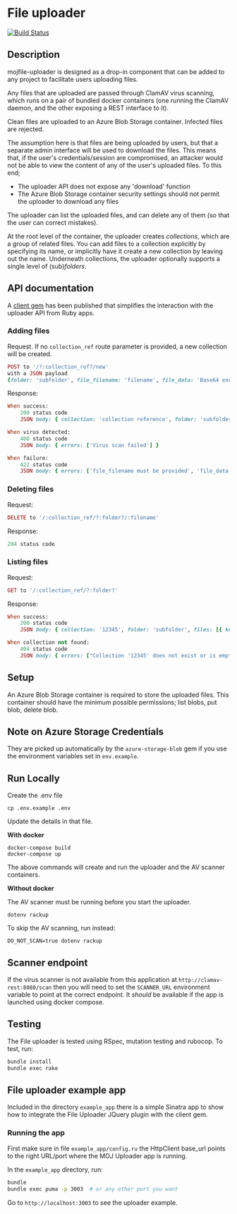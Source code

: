 # File uploader

[![Build
Status](https://travis-ci.org/ministryofjustice/mojfile-uploader.svg?branch=master)](https://travis-ci.org/ministryofjustice/mojfile-uploader)

## Description

mojfile-uploader is designed as a drop-in component that can be added to any project
to facilitate users uploading files.

Any files that are uploaded are passed through ClamAV virus scanning, which runs on
a pair of bundled docker containers (one running the ClamAV daemon, and the other
exposing a REST interface to it).

Clean files are uploaded to an Azure Blob Storage container. Infected files are rejected.

The assumption here is that files are being uploaded by users, but that a separate
admin interface will be used to download the files. This means that, if the user's
credentials/session are compromised, an attacker would not be able to view the content
of any of the user's uploaded files. To this end;

* The uploader API does not expose any 'download' function
* The Azure Blob Storage container security settings should not permit the uploader to download any files

The uploader can list the uploaded files, and can delete any of them (so that the user
can correct mistakes).

At the root level of the container, the uploader creates _collections_, which are a group
of related files. You can add files to a collection explicitly by specifying its name,
or implicitly have it create a new collection by leaving out the name. Underneath
collections, the uploader optionally supports a single level of (sub)_folders_.

## API documentation

A [client gem](https://github.com/ministryofjustice/mojfile-uploader-api-client) has
been published that simplifies the interaction with the uploader API from Ruby apps.

### Adding files

Request. If no `collection_ref` route parameter is provided, a new collection will be created.

```ruby
POST to '/?:collection_ref?/new'
with a JSON payload
{folder: 'subfolder', file_filename: 'filename', file_data: 'Base64 encoded file data'}
```

Response:

```ruby
When success:
    200 status code
    JSON body: { collection: 'collection reference', folder: 'subfolder', key: 'filename' }

When virus detected:
    400 status code
    JSON body: { errors: ['Virus scan failed'] }

When failure:
    422 status code
    JSON body: { errors: ['file_filename must be provided', 'file_data must be provided'] }
```

### Deleting files

Request:

```ruby
DELETE to '/:collection_ref/?:folder?/:filename'
```

Response:

```ruby
204 status code
```

### Listing files

Request:

```ruby
GET to '/:collection_ref/?:folder?'
```

Response:

```ruby
When success:
    200 status code
    JSON body: { collection: '12345', folder: 'subfolder', files: [{ key: '12345/subfolder/test.doc', title: 'test.doc', last_modified: '2016-12-05T12:20:02.000Z' }] }

When collection not found:
    404 status code
    JSON body: { errors: ["Collection '12345' does not exist or is empty."] }
```

## Setup

An Azure Blob Storage container is required to store the uploaded files. This container
should have the minimum possible permissions; list blobs, put blob,
delete blob.

## Note on Azure Storage Credentials

They are picked up automatically by the `azure-storage-blob` gem if you use the environment
variables set in `env.example`.

## Run Locally

Create the .env file

```
cp .env.example .env
```

Update the details in that file.

**With docker**

```
docker-compose build
docker-compose up
```
The above commands will create and run the uploader and the AV scanner containers.

**Without docker**

The AV scanner must be running before you start the uploader.

```
dotenv rackup
```

To skip the AV scanning, run instead:

```
DO_NOT_SCAN=true dotenv rackup
```

## Scanner endpoint

If the virus scanner is not available from this application at
`http://clamav-rest:8080/scan` then you will need to set the
`SCANNER_URL` environment variable to point at the correct endpoint.  It
*should* be available if the app is launched using docker compose.

## Testing

The File uploader is tested using RSpec, mutation testing and rubocop.
To test, run:

```bash
bundle install
bundle exec rake
```

## File uploader example app

Included in the directory `example_app` there is a simple Sinatra app to show how to integrate
the File Uploader JQuery plugin with the client gem.

### Running the app

First make sure in file `example_app/config.ru` the HttpClient base_url points to the right URL/port
where the MOJ Uploader app is running.

In the `example_app` directory, run:

```sh
bundle
bundle exec puma -p 3003  # or any other port you want
```

Go to `http://localhost:3003` to see the uploader example.
